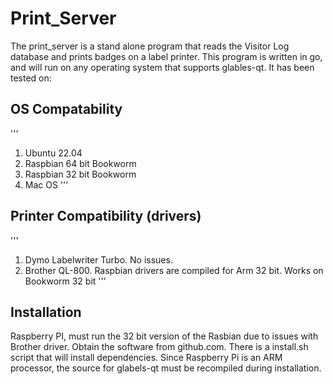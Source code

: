 # Print_Server

The print_server is a stand alone program that reads the Visitor Log database and prints badges on a label printer.  This program is written in go, and will run on any operating system that supports glables-qt.  It has been tested on:

## OS Compatability

'''
1. Ubuntu 22.04
2. Raspbian 64 bit Bookworm
3. Raspbian 32 bit Bookworm
4. Mac OS
'''

## Printer Compatibility (drivers)

'''
1. Dymo Labelwriter Turbo.  No issues.
2. Brother QL-800.  Raspbian drivers are compiled for Arm 32 bit.  Works on Bookworm 32 bit
'''

## Installation

Raspberry PI, must run the 32 bit version of the Rasbian due to issues with Brother driver.  Obtain the software from github.com.  There is a install.sh script that will install dependencies.  Since Raspberry Pi is an ARM processor, the source for glabels-qt must be recompiled during installation.     